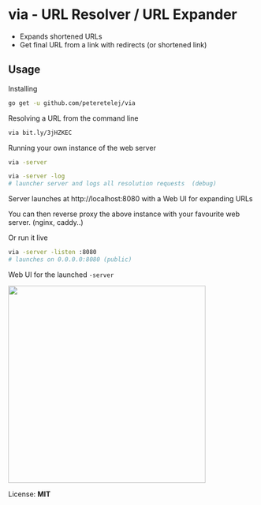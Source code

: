 # via - URL Resolver / URL Expander

- Expands shortened URLs
- Get final URL from a link with redirects (or shortened link)

## Usage

Installing
``` bash
go get -u github.com/peteretelej/via
```

Resolving a URL from the command line
``` bash
via bit.ly/3jHZKEC
```

Running your own instance of the web server
``` bash
via -server 

via -server -log
# launcher server and logs all resolution requests  (debug)
```
Server launches at http://localhost:8080 with a Web UI for expanding URLs


You can then reverse proxy the above instance with your favourite web server. (nginx, caddy..)

Or run it live 
``` bash
via -server -listen :8080
# launches on 0.0.0.0:8080 (public)
``` 

Web UI for the launched `-server`

<img src="https://user-images.githubusercontent.com/2271973/128786970-42d0618c-2f6b-4af3-950f-c7595a5a5455.png" width="400" height="400">

License: **MIT**
